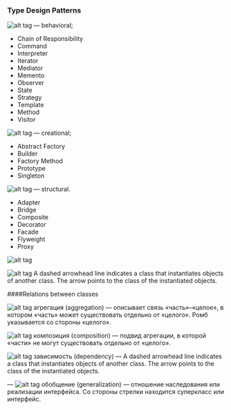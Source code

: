 ### Type Design Patterns


![alt tag](https://habrastorage.org/getpro/habr/post_images/262/c9e/d92/262c9ed9247e232f099d35de841bf5d9.png) — behavioral;
- Chain of Responsibility
- Command
- Interpreter
- Iterator
- Mediator
- Memento
- Observer
- State
- Strategy
- Template
- Method
- Visitor

![alt tag](https://habrastorage.org/getpro/habr/post_images/8fd/16f/b0f/8fd16fb0fc58c0dc3291abe1d98abb12.png) — creational;
- Abstract Factory
- Builder
- Factory Method
- Prototype
- Singleton


![alt tag](https://habrastorage.org/getpro/habr/post_images/3d2/c67/1bf/3d2c671bfcaa92b6a7ee0eb185247dc8.png) — structural.
- Adapter
- Bridge
- Composite
- Decorator
- Facade
- Flyweight
- Proxy

![alt tag](https://habrastorage.org/getpro/habr/post_images/349/055/ba9/349055ba96e21b43c7d3e506d4920bc8.jpg)


![alt tag](https://habrastorage.org/getpro/habr/post_images/262/c9e/d92/262c9ed9247e232f099d35de841bf5d9.png) A dashed arrowhead line indicates a class that instantiates objects of another
class. The arrow points to the class of the instantiated objects.

####Relations between classes

 ![alt tag](https://habrastorage.org/getpro/habr/post_images/ca8/dca/2a5/ca8dca2a537a1ec8044e88984c3f8b02.png) агрегация (aggregation) — описывает связь «часть»–«целое», в котором «часть» может существовать отдельно от «целого». Ромб указывается со стороны «целого».

 ![alt tag](https://habrastorage.org/getpro/habr/post_images/4de/b17/e66/4deb17e6696fc05e610d73ca47b1a49a.png) композиция (composition) — подвид агрегации, в которой «части» не могут существовать отдельно от «целого».

 ![alt tag](https://habrastorage.org/getpro/habr/post_images/43b/4e7/9ac/43b4e79ac9d10a4f8b57859b019c7c24.png) зависимость (dependency) — A dashed arrowhead line indicates a class that instantiates objects of another
                                                                                                                                            class. The arrow points to the class of the instantiated objects.


 — ![alt tag](https://habrastorage.org/getpro/habr/post_images/aa6/efe/a5f/aa6efea5f552569c7fa6ce4e5603e684.png) обобщение (generalization) — отношение наследования или реализации интерфейса. Со стороны стрелки находится суперкласс или интерфейс.
